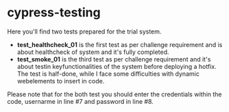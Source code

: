 # cypress-testing

Here you'll find two tests prepared for the trial system.
- **test_healthcheck_01** is the first test as per challenge requirement and is about healthcheck of system and it's fully completed.
- **test_smoke_01** is the third test as per challenge requirement and it's about testin keyfunctionalities of the system before deploying a hotfix. The test is half-done, while I face some difficulties with dynamic webelements to insert in code. 

Please note that for the both test you should enter the credentials within the code, usernarme in line #7 and password in line #8.
